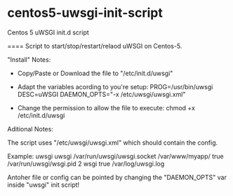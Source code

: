 centos5-uwsgi-init-script
=========================


Centos 5 uWSGI init.d script


====
Script to start/stop/restart/relaod uWSGI on Centos-5.


"Install" Notes:

- Copy/Paste or Download the file to "/etc/init.d/uwsgi"
- Adapt the variables acording to you're setup:
  PROG=/usr/bin/uwsgi
  DESC=uWSGI
  DAEMON_OPTS="-x /etc/uwsgi/uwsgi.xml" 
  
- Change the permission to allow the file to execute:
    chmod +x /etc/init.d/uwsgi


Aditional Notes:

The script uses "/etc/uwsgi/uwsgi.xml" which should contain the config.

Example:
<uwsgi>
        <uid>uwsgi</uid>
        <gid>uwsgi</gid>
        <socket>/var/run/uwsgi/uwsgi.socket</socket>
        <pythonpath>/var/www/myapp/</pythonpath>
        <master>true</master>
        <pidfile>/var/run/uwsgi/wsgi.pid</pidfile>
        <workers>2</workers>
        <module>wsgi</module>
        <enable-threads>true</enable-threads>
        <daemonize>/var/log/uwsgi.log</daemonize>
</uwsgi>

Antoher file or config can be pointed by changing the "DAEMON_OPTS" var inside "uwsgi" init script!

